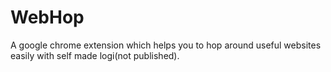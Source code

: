 # WebHop
A google chrome extension which helps you to hop around useful websites easily with self made logi(not published).

